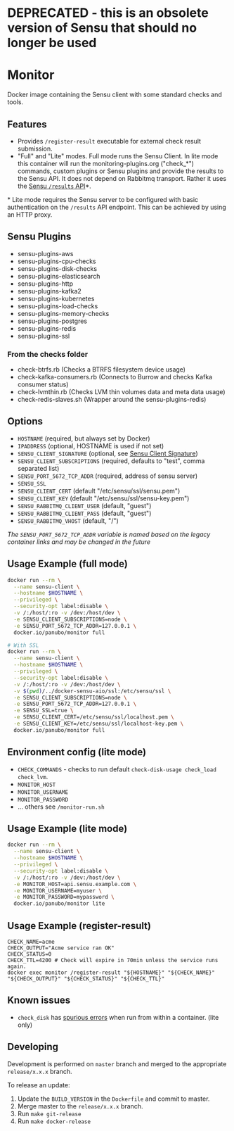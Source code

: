 # DEPRECATED - this is an obsolete version of Sensu that should no longer be used

# Monitor

Docker image containing the Sensu client with some standard checks and tools.

## Features

- Provides `/register-result` executable for external check result submission.
- "Full" and "Lite" modes. Full mode runs the Sensu Client. In lite mode this container will run the monitoring-plugins.org ("check_*") commands, custom plugins or Sensu plugins and provide the results to the Sensu API. It does not depend on Rabbitmq transport. Rather it uses the [Sensu `/results` API](https://sensuapp.org/docs/1.0/api/results-api.html#the-results-api-endpoint)\*.

\* Lite mode requires the Sensu server to be configured with basic authentication on the `/results` API endpoint. This can be achieved by using an HTTP proxy.

## Sensu Plugins

* sensu-plugins-aws
* sensu-plugins-cpu-checks
* sensu-plugins-disk-checks
* sensu-plugins-elasticsearch
* sensu-plugins-http
* sensu-plugins-kafka2
* sensu-plugins-kubernetes
* sensu-plugins-load-checks
* sensu-plugins-memory-checks
* sensu-plugins-postgres
* sensu-plugins-redis
* sensu-plugins-ssl

### From the checks folder

* check-btrfs.rb (Checks a BTRFS filesystem device usage)
* check-kafka-consumers.rb (Connects to Burrow and checks Kafka consumer status)
* check-lvmthin.rb (Checks LVM thin volumes data and meta data usage)
* check-redis-slaves.sh (Wrapper around the sensu-plugins-redis)

## Options

* `HOSTNAME` (required, but always set by Docker)
* `IPADDRESS` (optional, HOSTNAME is used if not set)
* `SENSU_CLIENT_SIGNATURE` (optional, see [Sensu Client Signature](https://sensuapp.org/docs/latest/reference/clients.html#client-signature))
* `SENSU_CLIENT_SUBSCRIPTIONS` (required, defaults to "test", comma separated list)
* `SENSU_PORT_5672_TCP_ADDR` (required, address of sensu server)
* `SENSU_SSL`
* `SENSU_CLIENT_CERT` (default "/etc/sensu/ssl/sensu.pem")
* `SENSU_CLIENT_KEY` (default "/etc/sensu/ssl/sensu-key.pem")
* `SENSU_RABBITMQ_CLIENT_USER` (default, "guest")
* `SENSU_RABBITMQ_CLIENT_PASS` (default, "guest")
* `SENSU_RABBITMQ_VHOST` (default, "/")

_The `SENSU_PORT_5672_TCP_ADDR` variable is named based on the legacy container links and may be changed in the future_

## Usage Example (full mode)

```bash
docker run --rm \
  --name sensu-client \
  --hostname $HOSTNAME \
  --privileged \
  --security-opt label:disable \
  -v /:/host/:ro -v /dev:/host/dev \
  -e SENSU_CLIENT_SUBSCRIPTIONS=node \
  -e SENSU_PORT_5672_TCP_ADDR=127.0.0.1 \
  docker.io/panubo/monitor full

# With SSL
docker run --rm \
  --name sensu-client \
  --hostname $HOSTNAME \
  --privileged \
  --security-opt label:disable \
  -v /:/host/:ro -v /dev:/host/dev \
  -v $(pwd)/../docker-sensu-aio/ssl:/etc/sensu/ssl \
  -e SENSU_CLIENT_SUBSCRIPTIONS=node \
  -e SENSU_PORT_5672_TCP_ADDR=127.0.0.1 \
  -e SENSU_SSL=true \
  -e SENSU_CLIENT_CERT=/etc/sensu/ssl/localhost.pem \
  -e SENSU_CLIENT_KEY=/etc/sensu/ssl/localhost-key.pem \
  docker.io/panubo/monitor full
```

## Environment config (lite mode)

- `CHECK_COMMANDS` - checks to run default `check-disk-usage check_load check_lvm`.
- `MONITOR_HOST`
- `MONITOR_USERNAME`
- `MONITOR_PASSWORD`
- ... others see `/monitor-run.sh`

## Usage Example (lite mode)

```bash
docker run --rm \
  --name sensu-client \
  --hostname $HOSTNAME \
  --privileged \
  --security-opt label:disable \
  -v /:/host/:ro -v /dev:/host/dev \
  -e MONITOR_HOST=api.sensu.example.com \
  -e MONITOR_USERNAME=myuser \
  -e MONITOR_PASSWORD=mypassword \
  docker.io/panubo/monitor lite
```

## Usage Example (register-result)

```
CHECK_NAME=acme
CHECK_OUTPUT="Acme service ran OK"
CHECK_STATUS=0
CHECK_TTL=4200 # Check will expire in 70min unless the service runs again.
docker exec monitor /register-result "${HOSTNAME}" "${CHECK_NAME}" "${CHECK_OUTPUT}" "${CHECK_STATUS}" "${CHECK_TTL}"
```

## Known issues

- `check_disk` has [spurious errors](https://github.com/monitoring-plugins/monitoring-plugins/issues/847) when run from within a container. (lite only)

## Developing

Development is performed on `master` branch and merged to the appropriate `release/x.x.x` branch.

To release an update:

1. Update the `BUILD_VERSION` in the `Dockerfile` and commit to master.
2. Merge master to the `release/x.x.x` branch.
3. Run `make git-release`
4. Run `make docker-release`
